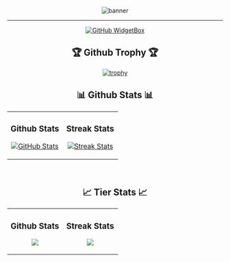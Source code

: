 <div align="center">
  
![banner](https://github.com/user-attachments/assets/33ae9755-4f18-4d83-97d7-21a7e62e5e2b)

------
[![GitHub WidgetBox](https://github-widgetbox.vercel.app/api/profile?username=JangHyeonChul&data=followers,repositories,stars,commits&theme=nautilus)](https://github.com/JangHyeonChul)

<h2 align="center">🏆 Github Trophy 🏆</h2>

[![trophy](https://github-profile-trophy.vercel.app/?username=JangHyeonChul)](https://github.com/ryo-ma/github-profile-trophy)

<h2 align="center">📊 Github Stats 📊</h2>
<table width="100%">
  <tr>
    <td width="50%">
      <h3 align="center"><strong>Github Stats</strong></h3>
      <p align="center">
        <a href="https://github.com/Kiran1689">
          <img align="center" src="https://github-readme-stats.vercel.app/api?username=JangHyeonChul&count_private=true&show_icons=true&theme=nightowl&bg_color=0,000000,441350&title_color=c56a90&text_color=ffffff&hide=prs,issues,contribs&show=reviews,prs_merged,prs_merged_percentage" alt="GitHub Stats" />
        </a>
      </p>
    </td>
    <td width="50%">
      <h3 align="center"><strong>Streak Stats</strong></h3>
      <p align="center">
        <a href="https://github.com/Kiran1689">
          <img align="center" src="https://streak-stats.demolab.com?user=JangHyeonChul&theme=nightowl&background=0,000000,441350&fire=ffeb95&ring=ffeb95&sideNums=ffffff&sideLabels=ffffff&dates=c56a90&currStreakNum=ffffff" alt="Streak Stats" />
        </a>
      </p>
    </td>
  </tr>
</table>
<br />

<h2 align="center">📈 Tier Stats 📈</h2>

<table width="100%">
  <tr>
    <td width="50%">
      <h3 align="center"><strong>Github Stats</strong></h3>
      <p align="center">
<a href="https://opgc.me/#/users/JangHyeonChul" target="_blank"><img src="https://prd-opgc-api.opgc.me/githubs/users/JangHyeonChul/tag/?theme=basic" /></a>
      </p>
    </td>
    <td width="50%">
      <h3 align="center"><strong>Streak Stats</strong></h3>
      <p align="center">
        <a href="https://solved.ac/wkdgus1136" target="_blank">
          <img src="http://mazassumnida.wtf/api/v2/generate_badge?boj=wkdgus1136" />
        </a>
      </p>
    </td>
  </tr>
</table>

